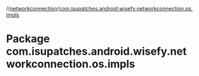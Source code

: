 //[networkconnection](../index.md)/[com.isupatches.android.wisefy.networkconnection.os.impls](com.isupatches.android.wisefy.networkconnection.os.impls.md)

# Package com.isupatches.android.wisefy.networkconnection.os.impls
